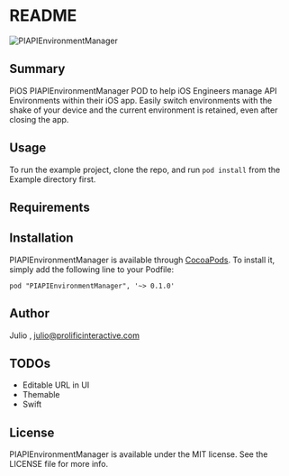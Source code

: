 # README #

![PIAPIEnvironmentManager](https://www.dropbox.com/s/k6lxr5ndz57wwjx/apienvironmentmanager.gif?raw=1)

## Summary 

PiOS PIAPIEnvironmentManager POD to help iOS Engineers manage API Environments within their iOS app. Easily switch environments with the shake of your device and the current environment is retained, even after closing the app.

## Usage

To run the example project, clone the repo, and run `pod install` from the Example directory first.

## Requirements

## Installation

PIAPIEnvironmentManager is available through [CocoaPods](http://cocoapods.org). To install
it, simply add the following line to your Podfile:

    pod "PIAPIEnvironmentManager", '~> 0.1.0'

## Author 

Julio , julio@prolificinteractive.com

## TODOs 

* Editable URL in UI
* Themable
* Swift

## License

PIAPIEnvironmentManager is available under the MIT license. See the LICENSE file for more info.
